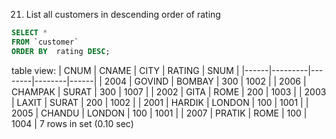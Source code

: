 21. List all customers in descending order of rating

```SQL
SELECT * 
FROM `customer` 
ORDER BY  rating DESC;
```
table view:
| CNUM | CNAME   | CITY   | RATING | SNUM |
|------|---------|--------|--------|------|
| 2004 | GOVIND  | BOMBAY |    300 | 1002 |
| 2006 | CHAMPAK | SURAT  |    300 | 1007 |
| 2002 | GITA    | ROME   |    200 | 1003 |
| 2003 | LAXIT   | SURAT  |    200 | 1002 |
| 2001 | HARDIK  | LONDON |    100 | 1001 |
| 2005 | CHANDU  | LONDON |    100 | 1001 |
| 2007 | PRATIK  | ROME   |    100 | 1004 |
7 rows in set (0.10 sec)
